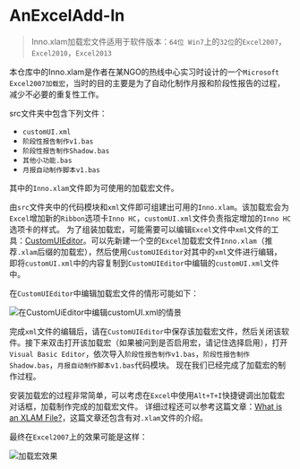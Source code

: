 # AnExcelAdd-In
> Inno.xlam加载宏文件适用于软件版本：`64位 Win7`上的`32位`的`Excel2007`，`Excel2010`，`Excel2013`

本仓库中的Inno.xlam是作者在某NGO的热线中心实习时设计的一个`Microsoft Excel2007加载宏`，当时的目的主要是为了自动化制作月报和阶段性报告的过程，减少不必要的重复性工作。

src文件夹中包含下列文件：
+ `customUI.xml`
+ `阶段性报告制作v1.bas`
+ `阶段性报告制作Shadow.bas`
+ `其他小功能.bas`
+ `月报自动制作脚本v1.bas`


其中的`Inno.xlam`文件即为可使用的加载宏文件。

由`src`文件夹中的代码模块和`xml`文件即可组建出可用的`Inno.xlam`。该加载宏会为`Excel`增加新的`Ribbon`选项卡`Inno HC`，`customUI.xml`文件负责指定增加的`Inno HC`选项卡的样式。
为了组装加载宏，可能需要可以编辑`Excel`文件中`xml`文件的工具：[CustomUIEditor](http://openxmldeveloper.org/blog/b/openxmldeveloper/archive/2006/05/26/customuieditor.aspx)。可以先新建一个空的`Excel`加载宏文件`Inno.xlam`（推荐`.xlam`后缀的加载宏），然后使用`CustomUIEditor`对其中的`xml`文件进行编辑，
即将`customUI.xml`中的内容复制到`CustomUIEditor`中编辑的`customUI.xml`文件中。



在`CustomUIEditor`中编辑加载宏文件的情形可能如下：

![在CustomUiEditor中编辑customUI.xml的情景](http://ww3.sinaimg.cn/large/005BEzjejw1f851tt8y03j30sm0ihgvg.jpg)

完成`xml`文件的编辑后，请在`CustomUIEditor`中保存该加载宏文件，然后关闭该软件。接下来双击打开该加载宏（如果被问到是否启用宏，请记住选择启用），打开`Visual Basic Editor`，依次导入`阶段性报告制作v1.bas`，`阶段性报告制作Shadow.bas`，`月报自动制作脚本v1.bas`代码模块。
现在我们已经完成了加载宏的制作过程。

安装加载宏的过程非常简单，可以考虑在`Excel`中使用`Alt+T+I`快捷键调出加载宏对话框，加载制作完成的加载宏文件。
详细过程还可以参考这篇文章：[What is an XLAM File?](http://pcsupport.about.com/od/fileextensions/f/xlamfile.htm)，这篇文章还包含有对`.xlam`文件的介绍。

最终在`Excel2007`上的效果可能是这样：

![加载宏效果](http://ww4.sinaimg.cn/large/005BEzjejw1f851ue330cj30qk0dogpn.jpg)

